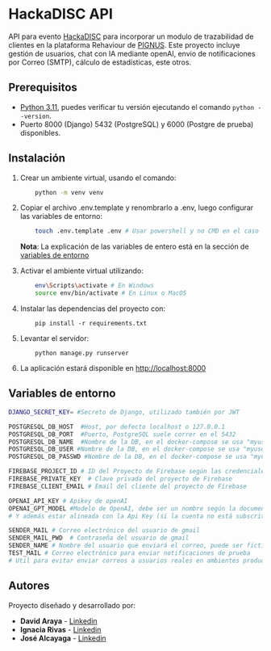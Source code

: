 # HackaDISC API
API para evento [HackaDISC](https://www.instagram.com/p/C8IeO40P5RL/) para incorporar un modulo de trazabilidad de clientes en la plataforma Rehaviour de [PIGNUS](https://www.pignus.cl/rehaviour/). Este proyecto incluye gestión de usuarios, chat con IA mediante openAI, envio de notificaciones por Correo (SMTP), cálculo de estadísticas, este otros.

## Prerequisitos

- [Python 3.11](https://www.python.org/downloads/release/python-3119/), puedes verificar tu versión ejecutando el
  comando `python --version`.
- Puerto 8000 (Django) 5432 (PostgreSQL) y 6000 (Postgre de prueba) disponibles.

## Instalación

1. Crear un ambiente virtual, usando el comando:
    ```bash
        python -m venv venv
    ```

2. Copiar el archivo .env.template y renombrarlo a .env, luego configurar las variables de entorno:
    ```bash
        touch .env.template .env # Usar powershell y no CMD en el caso de Windows
    ```
   **Nota**: La explicación de las variables de entero está en la sección de [variables de entorno](#variables-de-entorno)

3. Activar el ambiente virtual utilizando:
    ```bash
        env\Scripts\activate # En Windows
        source env/bin/activate # En Linux o MacOS
    ```

4. Instalar las dependencias del proyecto con:
    ```
        pip install -r requirements.txt
    ```

6. Levantar el servidor:
    ```
        python manage.py runserver
    ```

7. La aplicación estará disponible en [http://localhost:8000](http://localhost:8000)

## Variables de entorno

```bash
DJANGO_SECRET_KEY= #Secreto de Django, utilizado también por JWT

POSTGRESQL_DB_HOST  #Host, por defecto localhost o 127.0.0.1
POSTGRESQL_DB_PORT  #Puerto, PostgreSQL suele correr en el 5432
POSTGRESQL_DB_NAME  #Nombre de la DB, en el docker-compose se usa "myuser"
POSTGRESQL_DB_USER #Nombre de la DB, en el docker-compose se usa "myuser"
POSTGRESQL_DB_PASSWD #Nombre de la DB, en el docker-compose se usa "myuser"

FIREBASE_PROJECT_ID # ID del Proyecto de Firebase según las credenciales de Admin SDK
FIREBASE_PRIVATE_KEY  # Clave privada del proyecto de Firebase
FIREBASE_CLIENT_EMAIL # Email del cliente del proyecto de Firebase

OPENAI_API_KEY # Apikey de openAI
OPENAI_GPT_MODEL #Modelo de OpenAI, debe ser un nombre según la documentación https://platform.openai.com/docs/models
# Y además estar alineada con la Api Key (si la cuenta no está subscrita a GPT-4, tampoco podrá usar su API).

SENDER_MAIL # Correo electrónico del usuario de gmail
SENDER_MAIL_PWD  # Contraseña del usuario de gmail
SENDER_NAME # Nombre del usuario que enviará el correo, puede ser ficticio
TEST_MAIL # Correo electrónico para enviar notificaciones de prueba
# Util para evitar enviar correos a usuarios reales en ambientes productivos.
```

## Autores
Proyecto diseñado y desarrollado por:

- **David Araya** - [Linkedin](https://www.linkedin.com/in/david-araya-cadiz/)
- **Ignacia Rivas** - [Linkedin](https://www.linkedin.com/in/ignacia-rivas-figueroa-474554257/)
- **José Alcayaga**  - [Linkedin](https://www.linkedin.com/in/jose-manuel-alcayaga-marin-88a58926/)